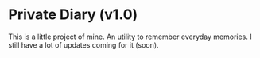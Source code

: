 Private Diary (v1.0)
======

This is a little project of mine. An utility to remember everyday memories. I still have a lot of updates coming for it (soon).